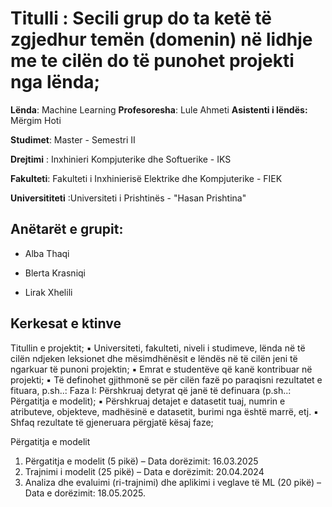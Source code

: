 
# Titulli :   Secili grup do ta ketë të zgjedhur temën (domenin) në lidhje me te cilën do të punohet projekti nga lënda;

**Lënda**:  Machine Learning
**Profesoresha**: Lule Ahmeti 
**Asistenti i lëndës:** Mërgim Hoti 

**Studimet**: Master - Semestri II

**Drejtimi** : Inxhinieri Kompjuterike dhe Softuerike -  IKS 

**Fakulteti**: Fakulteti i Inxhinierisë Elektrike dhe Kompjuterike - FIEK

**Universititeti** :Universiteti i Prishtinës - "Hasan Prishtina"

## Anëtarët e grupit:

- Alba Thaqi
  
- Blerta Krasniqi
  
- Lirak Xhelili



##  Kerkesat e ktinve 
Titullin e projektit;
▪ Universiteti, fakulteti, niveli i studimeve, lënda në të cilën ndjeken leksionet dhe
mësimdhënësit e lëndës në të cilën jeni të ngarkuar të punoni projektin;
▪ Emrat e studentëve që kanë kontribuar në projekti;
▪ Të definohet gjithmonë se për cilën fazë po paraqisni rezultatet e fituara, p.sh..:
Faza I: Përshkruaj detyrat që janë të definuara (p.sh..: Përgatitja e modelit);
▪ Përshkruaj detajet e datasetit tuaj, numrin e atributeve, objekteve, madhësinë e datasetit,
burimi nga është marrë, etj.
▪ Shfaq rezultate të gjeneruara përgjatë kësaj faze;

Përgatitja e modelit
1. Përgatitja e modelit (5 pikë) – Data dorëzimit: 16.03.2025
2. Trajnimi i modelit (25 pikë) – Data e dorëzimit: 20.04.2024
3. Analiza dhe evaluimi (ri-trajnimi) dhe aplikimi i veglave të ML (20 pikë) – Data e
dorëzimit: 18.05.2025.
